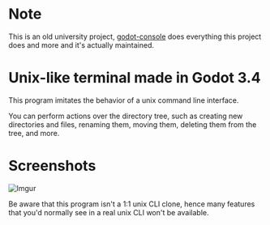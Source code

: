 # Note
This is an old university project, [godot-console](https://github.com/quentincaffeino/godot-console) does everything this project does and more and it's actually maintained.

# Unix-like terminal made in Godot 3.4
This program imitates the behavior of a unix command line interface.

You can perform actions over the directory tree, such as creating new directories and files, renaming them, moving them, deleting them from the tree, and more.

# Screenshots
![Imgur](https://i.imgur.com/jLsYzM1.png)

Be aware that this program isn't a 1:1 unix CLI clone, hence many features that you'd normally see in a real unix CLI won't be available.
